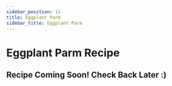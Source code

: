 ```yaml
---
sidebar_position: 11
title: Eggplant Parm
sidebar_title: Eggplant Parm
---
```


# Eggplant Parm Recipe

## Recipe Coming Soon! Check Back Later :)